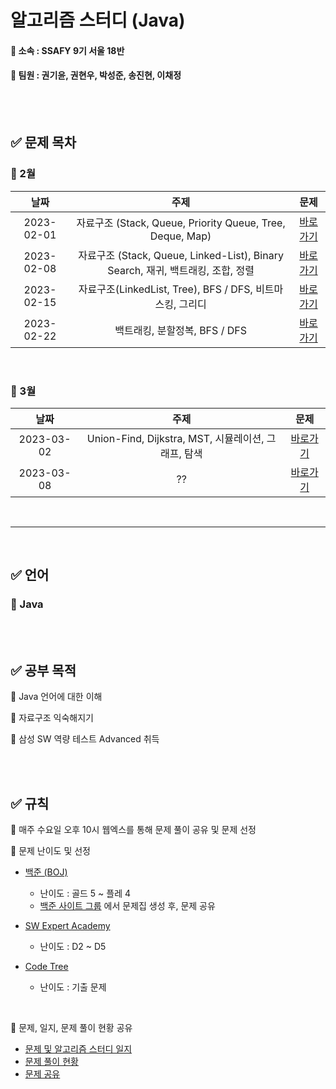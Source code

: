 # 알고리즘 스터디 (Java)


#### 📌 소속 : SSAFY 9기 서울 18반

#### 📌 팀원 : 권기윤, 권현우, 박성준, 송진현, 이채정

<br/>
<br/>

## ✅ 문제 목차

### 📌 2월
날짜 | 주제 | 문제
:---: | :---: | :---:
2023-02-01 | 자료구조 (Stack, Queue, Priority Queue, Tree, Deque, Map) | [바로가기](https://github.com/psj98/Java_Study_Coding_18/tree/main/study/src/study_230201)
2023-02-08 | 자료구조 (Stack, Queue, Linked-List), Binary Search, 재귀, 백트래킹, 조합, 정렬 | [바로가기](https://github.com/psj98/Java_Study_Coding_18/tree/main/study/src/study_230208)
2023-02-15 | 자료구조(LinkedList, Tree), BFS / DFS, 비트마스킹, 그리디 | [바로가기](https://github.com/psj98/Java_Study_Coding_18/tree/main/study/src/study_230215)
2023-02-22 | 백트래킹, 분할정복, BFS / DFS | [바로가기](https://github.com/psj98/Java_Study_Coding_18/tree/main/study/src/study_230222)

<br/>

### 📌 3월
날짜 | 주제 | 문제
:---: | :---: | :---:
2023-03-02 | Union-Find, Dijkstra, MST, 시뮬레이션, 그래프, 탐색 | [바로가기](https://github.com/psj98/Java_Study_Coding_18/tree/main/study/src/study_230302)
2023-03-08 | ?? | [바로가기](https://github.com/psj98/Java_Study_Coding_18/tree/main/study/src/study_230308)

<br/>

***
<br/>

## ✅ 언어

### 📌 Java

<br/>
<br/>

## ✅ 공부 목적

📌 Java 언어에 대한 이해

📌 자료구조 익숙해지기

📌 삼성 SW 역량 테스트 Advanced 취득

<br/>
<br/>

## ✅ 규칙

📌 매주 수요일 오후 10시 웹엑스를 통해 문제 풀이 공유 및 문제 선정

📌 문제 난이도 및 선정

- [백준 (BOJ)](https://www.acmicpc.net)
  - 난이도 : 골드 5 ~ 플레 4
  - [백준 사이트 그룹](https://www.acmicpc.net/group/16736) 에서 문제집 생성 후, 문제 공유
  
- [SW Expert Academy](https://swexpertacademy.com/main/main.do)
  - 난이도 : D2 ~ D5
  
- [Code Tree](https://www.codetree.ai/landing)
  - 난이도 : 기출 문제
  
<br/>

📌 문제, 일지, 문제 풀이 현황 공유
- [문제 및 알고리즘 스터디 일지](https://enormous-maraca-354.notion.site/0861ff4590644458aabb399c5d35ffb0)
- [문제 풀이 현황](https://enormous-maraca-354.notion.site/cf7010aec21c4e68b7c28025ac6fce65)
- [문제 공유](https://enormous-maraca-354.notion.site/083507c2b97848ebb739df26797f16e0)
  
<br/>
<br/>
